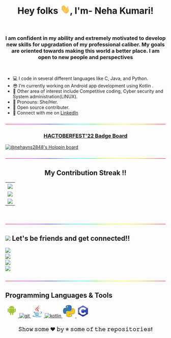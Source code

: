 <h1 align="center">Hey folks <img src = "https://github.com/NehaVns/NehaVns/blob/main/Hi.gif" width = "30" height = "30"/>, I'm- Neha Kumari!</h1><br>
<h3 align = "center">
I am confident in my ability and extremely motivated to develop new skills for upgradation of my professional caliber. My goals are oriented towards making this world a better place. I am open to new people and perspectives
</h3>
<br>

- 💻  I code in several different languages like C, Java, and Python.<br>
- 😎  I’m currently working on Android app development using Kotlin .<br>
- 🔭  Other area of interest include Competitive coding, Cyber security and System administration(LINUX).<br>
- 🧿  Pronouns: She/Her.<br>
- 👯  Open source contributer.<br>
- 📲  Connect with me on [LinkedIn](https://www.linkedin.com/in/nehakumari7202/)<br>
<p align="center">
  <img src="./rainbow-superthin.gif">
</p>


<h3 align = "center"><u>HACTOBERFEST'22 Badge Board</u></h3>

[![@nehavns2848's Holopin board](https://holopin.me/nehavns2848)](https://holopin.io/@nehavns2848)

<p align="center">
  <img src="./rainbow-superthin.gif">
</p>

<!---✨   ➡ ARROW   🌱--->

<h2 align="center">My Contribution Streak !!</h2>

<p align="center">
   
  <table align = "center">
    <tr>
      <td><a>
   <!--<img height="150" width="150" src="https://user-images.githubusercontent.com/85965606/194883377-48faf476-56b7-4550-8574-844f2ca8baca.png">-->
   <img align="center" src="https://github-readme-streak-stats.herokuapp.com/?user=NehaVns&theme=dark&hide_border=true"/>
   <!--<img height="150" width="150" src="https://user-images.githubusercontent.com/85965606/194883387-b4d3b9f8-d432-4b77-8aab-77c6ed120e31.png"> -->
   </a>
      </td
    </tr>
   <tr>
      <td rowspan=1>
         <img src="https://github-readme-stats.vercel.app/api/top-langs/?username=NehaVns&theme=dark" align="center"/>
      </td>
   </tr>
   <tr>
      <td><img src="https://github-readme-stats.vercel.app/api?username=NehaVns&count_private=true&theme=dark&show_icons=true" align="center"/></td>
   </tr>
   
</table>
<br/>
</p>
<!-- <p align="center">
  <a href="https://quine.sh">
    <img src="https://stats.quine.sh/NehaVns/github?theme=dark" alt="NehaVns's GitHub | Stats">
  </a>
</p> -->

<p align="center">
  <img src="./rainbow-superthin.gif">
</p>



<!-- ![𝚐𝚒𝚝𝚑𝚞𝚋 𝚐𝚛𝚊𝚙𝚑](https://activity-graph.herokuapp.com/graph?username=NehaVns&theme=react-dark&hide_border=true&area=true) -->
  ## <img src="https://user-images.githubusercontent.com/85965606/194889084-1bef1898-35cb-4db0-916c-9574c7a5aa9e.gif" height="50px" /> Let's be friends and get connected!!

<p align="left">
   <!-- ---------------------------------------------------------------- -->
    <a target="_blank"href="https://github.com/NehaVns"><img src="https://img.shields.io/badge/GitHub-black.svg?&style=for-the-badge&logo=github&logoColor=white" /></a>&nbsp;&nbsp;&nbsp;&nbsp;<br/>
   <a href="https://twitter.com/nehavns2848"><img src="https://img.shields.io/badge/-TWITTER-1ca0f1?&style=for-the-badge&logo=twitter&logoColor=white"/></a>&nbsp;&nbsp;&nbsp;&nbsp;<br/>
   <a target="_blank"href="https://www.linkedin.com/in/nehakumari7202/"><img src="https://img.shields.io/badge/linkedin-%230077B5.svg?&style=for-the-badge&logo=linkedin&logoColor=white" /></a>&nbsp;&nbsp;&nbsp;&nbsp;<br/>
    <a target="_blank"href="https://www.instagram.com/neha2.848/"><img src="https://img.shields.io/badge/-INSTAGRAM-cc0099?&style=for-the-badge&logo=instagram&logoColor=white" /></a>&nbsp;&nbsp;&nbsp;&nbsp;<br/>
   <!-- ---------------------------------------------------------------- -->
</p>

<p align="center">
  <img src="./rainbow-superthin.gif">
</p>

##  Programming Languages & Tools 
<p align="left"> 
  <a href="https://developer.android.com" target="_blank" rel="noreferrer"> <img src="https://raw.githubusercontent.com/devicons/devicon/master/icons/android/android-original-wordmark.svg" alt="android" width="40" height="40"/> </a> 
  <a href="https://git-scm.com/" target="_blank" rel="noreferrer"> <img src="https://www.vectorlogo.zone/logos/git-scm/git-scm-icon.svg" alt="git" width="40" height="40"/> </a> 
  <a href="https://www.java.com" target="_blank" rel="noreferrer"> <img src="https://raw.githubusercontent.com/devicons/devicon/master/icons/java/java-original.svg" alt="java" width="40" height="40"/> </a> 
  <a href="https://kotlinlang.org" target="_blank" rel="noreferrer"> <img src="https://www.vectorlogo.zone/logos/kotlinlang/kotlinlang-icon.svg" alt="kotlin" width="40" height="40"/> </a> 
  <a href="https://www.python.org/" target="_blank" rel="noreferrer"> <img src="https://github.com/NehaVns/NehaVns/blob/main/Python%20icon.webp" alt="Python" width="40" height="40"/> </a> 
   <a href="https://www.programiz.com/c-programming" target="_blank" rel="noreferrer"> <img src="https://github.com/NehaVns/NehaVns/blob/main/C_programming_logo.png" alt="C" width="40" height="40"/> </a> 
 <br> 
<!--  https://github.com/NehaVns/NehaVns/blob/main/Python%20icon.webp
https://github.com/NehaVns/NehaVns/blob/main/C_programming_logo.png-->
  
  



<div align="center">
  
### 𝚂𝚑𝚘𝚠 𝚜𝚘𝚖𝚎 ❤️ 𝚋𝚢 ⭐ 𝚜𝚘𝚖𝚎 𝚘𝚏 𝚝𝚑𝚎 𝚛𝚎𝚙𝚘𝚜𝚒𝚝𝚘𝚛𝚒𝚎𝚜!

</div>

